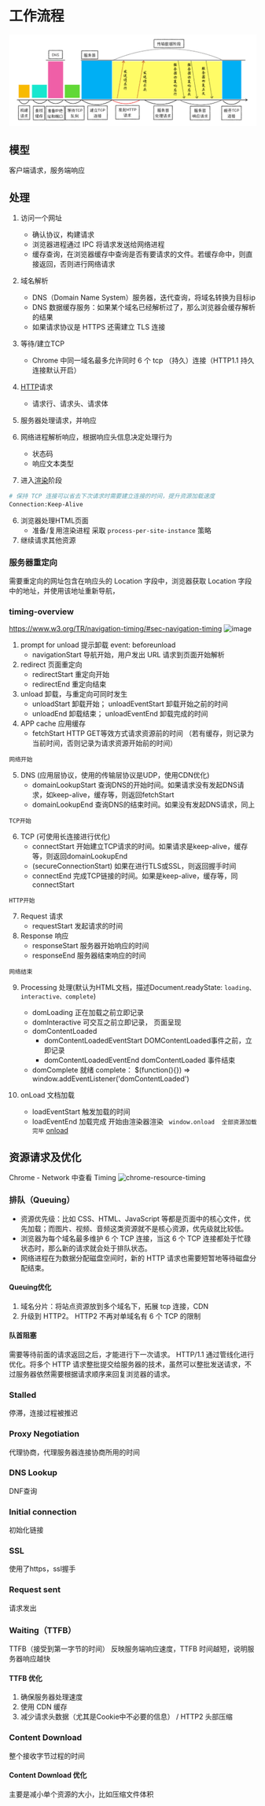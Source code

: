 # 工作流程
![http](../image/http.png)

## 模型
客户端请求，服务端响应

## 处理
1. 访问一个网址
    - 确认协议，构建请求
    - 浏览器进程通过 IPC 将请求发送给网络进程
    - 缓存查询，在浏览器缓存中查询是否有要请求的文件。若缓存命中，则直接返回，否则进行网络请求
    <!-- - 跨越网关（如：防火墙） -->
2. 域名解析
    - DNS（Domain Name System）服务器，迭代查询，将域名转换为目标ip
    - DNS 数据缓存服务：如果某个域名已经解析过了，那么浏览器会缓存解析的结果
    - 如果请求协议是 HTTPS 还需建立 TLS 连接
3. 等待/建立TCP
    - Chrome 中同一域名最多允许同时 6 个 tcp （持久）连接（HTTP1.1 持久连接默认开启）
4. [HTTP](../protocol/http.md)请求
    - 请求行、请求头、请求体

5. 服务器处理请求，并响应
6. 网络进程解析响应，根据响应头信息决定处理行为
    - 状态码
    - 响应文本类型
7. 进入[渲染](./render.md)阶段

```bash
# 保持 TCP 连接可以省去下次请求时需要建立连接的时间，提升资源加载速度
Connection:Keep-Alive
```
6. 浏览器处理HTML页⾯
    - 准备/复用渲染进程 采取 `process-per-site-instance` 策略
7. 继续请求其他资源

### 服务器重定向
需要重定向的网址包含在响应头的 Location 字段中，浏览器获取 Location 字段中的地址，并使用该地址重新导航，

### timing-overview
https://www.w3.org/TR/navigation-timing/#sec-navigation-timing
![image](https://www.w3.org/TR/navigation-timing/timing-overview.png)


1. prompt for unload 提示卸载 event: beforeunload
    - navigationStart 导航开始，用户发出 URL 请求到页面开始解析
2. redirect 页面重定向
    - redirectStart 重定向开始
    - redirectEnd 重定向结束
3. unload 卸载，与重定向可同时发生
    - unloadStart 卸载开始； unloadEventStart 卸载开始之前的时间
    - unloadEnd 卸载结束； unloadEventEnd 卸载完成的时间
4. APP cache 应用缓存
    - fetchStart HTTP GET等效方式请求资源前的时间 （若有缓存，则记录为当前时间，否则记录为请求资源开始前的时间）

```网络开始```

5. DNS (应用层协议，使用的传输层协议是UDP，使用CDN优化)
    - domainLookupStart 查询DNS的开始时间。如果请求没有发起DNS请求，如keep-alive，缓存等，则返回fetchStart
    - domainLookupEnd 查询DNS的结束时间。如果没有发起DNS请求，同上

```TCP开始```

6. TCP (可使用长连接进行优化)
    - connectStart 开始建立TCP请求的时间。如果请求是keep-alive，缓存等，则返回domainLookupEnd
    - (secureConnectionStart) 如果在进行TLS或SSL，则返回握手时间
    - connectEnd 完成TCP链接的时间。如果是keep-alive，缓存等，同connectStart

```HTTP开始```

7. Request 请求
    - requestStart 发起请求的时间
8. Response 响应
    - responseStart 服务器开始响应的时间
    - responseEnd 服务器结束响应的时间

```网络结束```

9. Processing 处理(默认为HTML文档，描述Document.readyState: ``` loading、interactive、complete ```)
    - domLoading 正在加载之前立即记录
    - domInteractive 可交互之前立即记录， 页面呈现
    - domContentLoaded 
        - domContentLoadedEventStart DOMContentLoaded事件之前，立即记录
        - domContentLoadedEventEnd  domContentLoaded 事件结束
    - domComplete 就绪 complete： $(function(){}) => window.addEventListener('domContentLoaded')

10. onLoad 文档加载
    - loadEventStart 触发加载的时间
    - loadEventEnd 加载完成 开始由渲染器渲染 ``` window.onload  全部资源加载完毕```
[onload](./index.html)


## 资源请求及优化
Chrome - Network 中查看 Timing
![chrome-resource-timing](../image/chrome-resource-timing.png)
### 排队（Queuing）
- 资源优先级：比如 CSS、HTML、JavaScript 等都是页面中的核心文件，优先加载；而图片、视频、音频这类资源就不是核心资源，优先级就比较低。
- 浏览器为每个域名最多维护 6 个 TCP 连接，当这 6 个 TCP 连接都处于忙碌状态时，那么新的请求就会处于排队状态。
- 网络进程在为数据分配磁盘空间时，新的 HTTP 请求也需要短暂地等待磁盘分配结束。

#### Queuing优化
1. 域名分片：将站点资源放到多个域名下，拓展 tcp 连接，CDN 
2. 升级到 HTTP2。 HTTP2 不再对单域名有 6 个 TCP 的限制

#### 队首阻塞
需要等待前面的请求返回之后，才能进行下一次请求。
HTTP/1.1 通过管线化进行优化。将多个 HTTP 请求整批提交给服务器的技术，虽然可以整批发送请求，不过服务器依然需要根据请求顺序来回复浏览器的请求。
### Stalled
停滞，连接过程被推迟
### Proxy Negotiation
代理协商，代理服务器连接协商所用的时间
### DNS Lookup
DNF查询
### Initial connection
初始化链接
### SSL
使用了https，ssl握手
### Request sent
请求发出
### Waiting（TTFB）
TTFB（接受到第一字节的时间） 反映服务端响应速度，TTFB 时间越短，说明服务器响应越快
#### TTFB 优化
1. 确保服务器处理速度
2. 使用 CDN 缓存
3. 减少请求头数据（尤其是Cookie中不必要的信息） / HTTP2 头部压缩
### Content Download
整个接收字节过程的时间

#### Content Download 优化
主要是减小单个资源的大小，比如压缩文件体积








